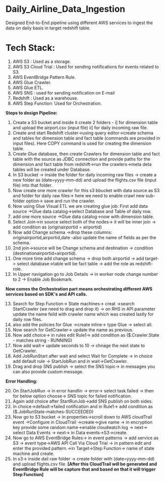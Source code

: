 # Daily_Airline_Data_Ingestion
Designed End-to-End pipeline using different AWS services to ingest the data on daily basis in target redshift table.

# Tech Stack:
1. AWS S3 : Used as a storage.
2. AWS S3 Cloud Trial : Used for sending notifications for events related to S3.
3. AWS EventBridge Pattern Rule.
4. AWS Glue Crawler.
5. AWS Glue ETL.
6. AWS SNS : used for sending notification on E-mail
7. Redshift : Used as a warehouse.
8. AWS Step Function: Used for Orchestration.

**Steps to design Pipeline:**

1. Create a S3 bucket and inside it create 2 folders - i] for dimension table and upload the airport.csv (input file) ii] for daily incoming raw file.
2. Create and start Redshift cluster->using query editor->create schema and tables for dimension table and fact table (commands are provided in input files).
   Here COPY command is used for creating the dimension table.
3. Create Glue database, then create Crawlers for dimension table and fact table with the source as JDBC connection and provide paths for the dimension and fact table from redshift->run the crawlers->meta deta tables will be created under Database.
4. In S3 bucket -> inside the folder for daily incoming raw files -> create a new folder as (date=yyyy-mm-dd) and upload the flights.csv file (input file) into that folder.
5. Now create one more crawler for this s3 bbucket with data source as S3 and folder for daily raw files-> here we need to enable crawl new sub-folder option-> save and run the crawler.
6. Now using Glue Visual ETL we are creating glue job: First add data source ->Glue data catalog->select Database and Table of daily row.
7. add one more source ->Glue data catalog->now with dimension table.
8. Select Join->in source select both of the nodes-> it will be inner join -> add condition as (originairportid = airportid)
9. Now add Change schema ->drop these columns: originairportid,airportid,date -also update the name of fields as per the schema.
10. 2nd join->source will be Change schema and destination -> condition (destinationairportid=airportid).
11. One more time add change schema -> drop both airportid -> add target-> select database->table will be fact table -> add the role as redshift-role.
12. In Upper navigation go to Job Details -> in worker node change number to 2 -> Enable Job Bookmark.
  
**Now comes the Orchestration part means orchestrating different AWS services based on SDK's and API calls.**

13. Search for Step Function-> State machines-> creat ->search StartCrawler (we need to drag and drop it) -> on RHS in API parameter update the name feild with crawler name which was created lastly for daily row files.
14. also add the policies for Glue ->create inline-> type Glue -> select all.
15. Now search for GetCrawler-> update the name as previous.
16. Now add choice-> in rules edit Rule1-> add condition as ($.Crawler.State - matches string - RUNNING)
17. Now add wait-> update seconds to 10 -> chnage the next state to GetCrawler.
18. Add JobRunStart after wait and select Wait for Complete -> in choice add default rule -> StartJobRun and in wait->GetCrawler.
19. Drag and drop SNS publish -> select the SNS topic-> in messages you can  also provide custom message.

**Error Handling:**

20. On StartJobRun -> in error handlin -> error-> select task.failed -> then for below option choose-> SNS topic for failed notification.
21. Again add choice after StartRunJob->add SNS publish on both sides.
22. In choice->default->failed notification and in Rule1-> add condition as ($.JobRunState-matches-SUCCEEDED)
23. Now go to S3 bucket -> in properties->scroll down to AWS cloudTrail event ->Configure in CloudTrail ->create->give name -> in encryption key provide some random name->enable cloudwatch log -> next-> select Data Events -> next-> in Data events->S3->create.
24. Now go to AWS EventBridge Rules-> in event patterns -> add service as S3 -> event type->AWS API Call Via Cloud Trial -> in pattern edit and enter the provided pattern.->in Target->Step Function-> name of state machine and create.
25. In s3-> inside dail raw folder -> create folder with (date=yyyy-mm-dd) and upload flights.csv file.
  **[After this CloudTrail will be generated and EventBridge Rule will be capture that and based on that it will trigger Step Function]**
